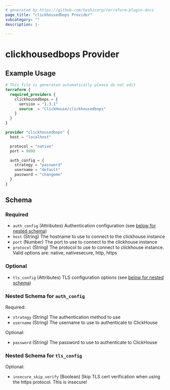 ```yaml
---
# generated by https://github.com/hashicorp/terraform-plugin-docs
page_title: "clickhousedbops Provider"
subcategory: ""
description: |-
  
---
```


# clickhousedbops Provider



## Example Usage

```terraform
# This file is generated automatically please do not edit
terraform {
  required_providers {
    clickhousedbops = {
      version = "1.3.1"
      source  = "ClickHouse/clickhousedbops"
    }
  }
}

provider "clickhousedbops" {
  host = "localhost"

  protocol = "native"
  port = 9000

  auth_config = {
    strategy = "password"
    username = "default"
    password = "changeme"
  }
}
```

<!-- schema generated by tfplugindocs -->
## Schema

### Required

- `auth_config` (Attributes) Authentication configuration (see [below for nested schema](#nestedatt--auth_config))
- `host` (String) The hostname to use to connect to the clickhouse instance
- `port` (Number) The port to use to connect to the clickhouse instance
- `protocol` (String) The protocol to use to connect to clickhouse instance. Valid options are: native, nativesecure, http, https

### Optional

- `tls_config` (Attributes) TLS configuration options (see [below for nested schema](#nestedatt--tls_config))

<a id="nestedatt--auth_config"></a>
### Nested Schema for `auth_config`

Required:

- `strategy` (String) The authentication method to use
- `username` (String) The username to use to authenticate to ClickHouse

Optional:

- `password` (String) The password to use to authenticate to ClickHouse


<a id="nestedatt--tls_config"></a>
### Nested Schema for `tls_config`

Optional:

- `insecure_skip_verify` (Boolean) Skip TLS cert verification when using the https protocol. This is insecure!
